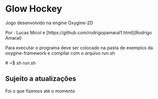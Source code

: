 <h1>Glow Hockey</h1>
<p>Jogo desenvolvido na engine Oxygine-2D</p>
Por : Lucas Micol e [https://github.com/rodrigopamaral1.html](Rodrigo Amaral)


<p>Para executar o programa deve ser colocado na pasta de exemplos da oxygine-framework
e compilar com o arquivo run.sh </p>
# ~$ sh run.sh

<h2>Sujeito a atualizações</h2>
Foi o que fizemos até o momento
